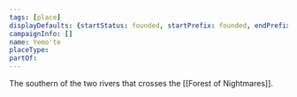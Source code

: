 ```yaml
---
tags: [place]
displayDefaults: {startStatus: founded, startPrefix: founded, endPrefix: destroyed, endStatus: destroyed}
campaignInfo: []
name: Yemo'te
placeType:
partOf:
---
```


The southern of the two rivers that crosses the [[Forest of Nightmares]].


